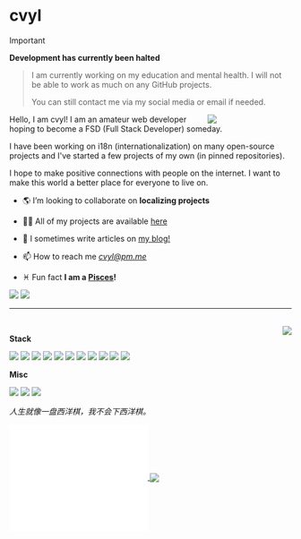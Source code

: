 <h1> cvyl </h1>

> [!IMPORTANT]
> **Development has currently been halted**
> 
> > I am currently working on my education and mental health. I will not be able to work as much on any GitHub projects.
> >
> > You can still contact me via my social media or email if needed.

<img align="right" width="150" src="https://github.com/cvyl/ly-nld/assets/38471793/05818e2e-56ca-440d-98cd-411c1e212c31"/>

Hello, I am cvyl! I am an amateur web developer hoping to become a FSD (Full Stack Developer) someday.

I have been working on i18n (internationalization) on many open-source projects and I've started a few projects of my own (in pinned repositories).

I hope to make positive connections with people on the internet. I want to make this world a better place for everyone to live on.
- 🌎 I’m looking to collaborate on **localizing projects**  
  
- 👩‍💻 All of my projects are available [here](https://github.com/cvyl?tab=repositories)  
  
- 📝 I sometimes write articles on [my blog!](https://cvyl.me)  
  
- 📫 How to reach me *cvyl@pm.me*  
  
- ♓ Fun fact **I am a [Pisces](https://en.wikipedia.org/wiki/Pisces_(astrology))!**

<p>
  <img src="https://visitor-badge.laobi.icu/badge?page_id=cvyl.readme">
  <a href="https://wakatime.com/@018bbf84-3c52-49cf-9d57-73dd6277abd4"><img src="https://wakatime.com/badge/user/018bbf84-3c52-49cf-9d57-73dd6277abd4.svg" /></a>
</p>

---

<br/>

<picture>
  <source
    srcset="https://github-readme-stats.vercel.app/api?username=cvyl&show_icons=true&theme=dark"
    media="(prefers-color-scheme: dark)"
  />
  <source
    srcset="https://github-readme-stats.vercel.app/api?username=cvyl&show_icons=true"
    media="(prefers-color-scheme: light), (prefers-color-scheme: no-preference)"
  />
  <img src="https://github-readme-stats.vercel.app/api?username=cvyl&show_icons=true" align=right />
</picture>

  **Stack**

  ![](https://img.shields.io/badge/Git-%23F05033.svg?style=flat-square&logo=git&logoColor=white)
  ![](https://img.shields.io/badge/-Github_Actions-2088FF?style=flat-square&logo=github-actions&logoColor=white)
  ![](https://img.shields.io/badge/-Ubuntu-DB652A?style=flat-square&logo=ubuntu&logoColor=white)
  ![](https://img.shields.io/badge/-WSL2-4b36c2?style=flat-square&logo=linux&logoColor=white)
  ![](https://img.shields.io/badge/-Windows-46a2f1?style=flat-square&logo=windows&logoColor=white)
  ![](https://img.shields.io/badge/-Visual%20Studio%20Code-blue?style=flat-square&logo=visual-studio-code&logoColor=ffffff)
  ![](https://img.shields.io/badge/-WebStorm-000000?style=flat-square&logo=webstorm&logoColor=white)
  ![](https://img.shields.io/badge/-NPM-CB3837?style=flat-square&logo=npm&logoColor=white)
  ![](https://img.shields.io/badge/-HTML5-E34F26?style=flat-square&logo=html5&logoColor=white)
  ![](https://img.shields.io/badge/-TypeScript-007ACC?style=flat-square&logo=typescript&logoColor=white)
  ![](https://img.shields.io/badge/eslint-3A33D1?style=flat-square&logo=eslint&logoColor=white)
  
  **Misc**

  [![](https://img.shields.io/badge/-GitHub-000000?style=for-the-badge&logo=github&logoColor=white&link=https%3A%2F%2Fgithub.com%2Fly-nld)](https://github.com/cvyl)
  [![](https://img.shields.io/badge/Maid.JS-white.svg?&style=for-the-badge&color=black)](https://maid.js.org/)
  [![](https://img.shields.io/badge/Crowdin-2E3340?logo=crowdin&logoColor=fff&style=for-the-badge)](https://crowdin.com/profile/kohada/)

  *人生就像一盘西洋棋，我不会下西洋棋。*

<a href="https://github.com/cvyl">
  <img align="center" width="49%" src="./metrics-main.svg" />
</a>
<a href="https://github.com/cvyl">
  <img align="center" width="49%" src="https://github-readme-stats.vercel.app/api/wakatime?username=mikka&theme=dark&hide_border=true&layout=compact&custom_title=This%20week%20I%20spent%20my%20time%20on&cache_seconds=1800" />
</a>

<!--
![](https://github-readme-stats.vercel.app/api/wakatime?username=mikka&theme=dark&hide_border=true&layout=compact&custom_title=This%20week%20I%20spent%20my%20time%20on&cache_seconds=1800)
-->

